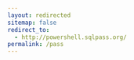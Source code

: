```yaml
---
layout: redirected
sitemap: false
redirect_to:
  - http://powershell.sqlpass.org/
permalink: /pass
---
```

